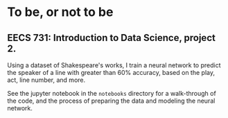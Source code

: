 # To be, or not to be

## EECS 731: Introduction to Data Science, project 2.

Using a dataset of Shakespeare's works, I train a neural network to predict the speaker of a line with greater than 60% accuracy, based on the play, act, line number, and more.

See the jupyter notebook in the `notebooks` directory for a walk-through of the code, and the process of preparing the data and modeling the neural network.
